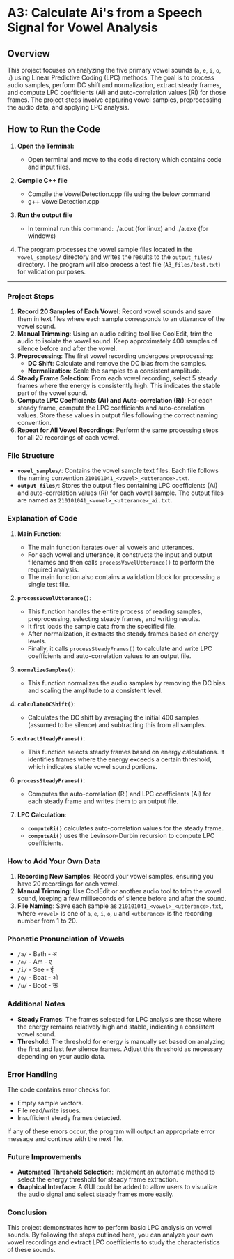 # **A3: Calculate Ai's from a Speech Signal for Vowel Analysis**

## **Overview**

This project focuses on analyzing the five primary vowel sounds (`a`, `e`, `i`, `o`, `u`) using Linear Predictive Coding (LPC) methods. The goal is to process audio samples, perform DC shift and normalization, extract steady frames, and compute LPC coefficients (Ai) and auto-correlation values (Ri) for those frames. The project steps involve capturing vowel samples, preprocessing the audio data, and applying LPC analysis.

## How to Run the Code

1. **Open the Terminal:**

   - Open terminal and move to the code directory which contains code and input files.

2. **Compile C++ file**

   - Compile the VowelDetection.cpp file using the below command
   - g++ VowelDetection.cpp

3. **Run the output file**

   - In terminal run this command: ./a.out (for linux) and ./a.exe (for windows)

4. The program processes the vowel sample files located in the `vowel_samples/` directory and writes the results to the `output_files/` directory. The program will also process a test file (`A3_files/test.txt`) for validation purposes.

---

### **Project Steps**

1. **Record 20 Samples of Each Vowel**: Record vowel sounds and save them in text files where each sample corresponds to an utterance of the vowel sound.
2. **Manual Trimming**: Using an audio editing tool like CoolEdit, trim the audio to isolate the vowel sound. Keep approximately 400 samples of silence before and after the vowel.
3. **Preprocessing**: The first vowel recording undergoes preprocessing:
   - **DC Shift**: Calculate and remove the DC bias from the samples.
   - **Normalization**: Scale the samples to a consistent amplitude.
4. **Steady Frame Selection**: From each vowel recording, select 5 steady frames where the energy is consistently high. This indicates the stable part of the vowel sound.
5. **Compute LPC Coefficients (Ai) and Auto-correlation (Ri)**: For each steady frame, compute the LPC coefficients and auto-correlation values. Store these values in output files following the correct naming convention.
6. **Repeat for All Vowel Recordings**: Perform the same processing steps for all 20 recordings of each vowel.

### **File Structure**

- **`vowel_samples/`**: Contains the vowel sample text files. Each file follows the naming convention `210101041_<vowel>_<utterance>.txt`.
- **`output_files/`**: Stores the output files containing LPC coefficients (Ai) and auto-correlation values (Ri) for each vowel sample. The output files are named as `210101041_<vowel>_<utterance>_ai.txt`.

### **Explanation of Code**

1. **Main Function**:

   - The main function iterates over all vowels and utterances.
   - For each vowel and utterance, it constructs the input and output filenames and then calls `processVowelUtterance()` to perform the required analysis.
   - The main function also contains a validation block for processing a single test file.

2. **`processVowelUtterance()`**:

   - This function handles the entire process of reading samples, preprocessing, selecting steady frames, and writing results.
   - It first loads the sample data from the specified file.
   - After normalization, it extracts the steady frames based on energy levels.
   - Finally, it calls `processSteadyFrames()` to calculate and write LPC coefficients and auto-correlation values to an output file.

3. **`normalizeSamples()`**:

   - This function normalizes the audio samples by removing the DC bias and scaling the amplitude to a consistent level.

4. **`calculateDCShift()`**:

   - Calculates the DC shift by averaging the initial 400 samples (assumed to be silence) and subtracting this from all samples.

5. **`extractSteadyFrames()`**:

   - This function selects steady frames based on energy calculations. It identifies frames where the energy exceeds a certain threshold, which indicates stable vowel sound portions.

6. **`processSteadyFrames()`**:

   - Computes the auto-correlation (Ri) and LPC coefficients (Ai) for each steady frame and writes them to an output file.

7. **LPC Calculation**:
   - **`computeRi()`** calculates auto-correlation values for the steady frame.
   - **`computeAi()`** uses the Levinson-Durbin recursion to compute LPC coefficients.

### **How to Add Your Own Data**

1. **Recording New Samples**: Record your vowel samples, ensuring you have 20 recordings for each vowel.
2. **Manual Trimming**: Use CoolEdit or another audio tool to trim the vowel sound, keeping a few milliseconds of silence before and after the sound.
3. **File Naming**: Save each sample as `210101041_<vowel>_<utterance>.txt`, where `<vowel>` is one of `a`, `e`, `i`, `o`, `u` and `<utterance>` is the recording number from 1 to 20.

### **Phonetic Pronunciation of Vowels**

- `/a/` - Bath - अ
- `/e/` - Am - ए
- `/i/` - See - ई
- `/o/` - Boat - ओ
- `/u/` - Boot - ऊ

### **Additional Notes**

- **Steady Frames**: The frames selected for LPC analysis are those where the energy remains relatively high and stable, indicating a consistent vowel sound.
- **Threshold**: The threshold for energy is manually set based on analyzing the first and last few silence frames. Adjust this threshold as necessary depending on your audio data.

### **Error Handling**

The code contains error checks for:

- Empty sample vectors.
- File read/write issues.
- Insufficient steady frames detected.

If any of these errors occur, the program will output an appropriate error message and continue with the next file.

### **Future Improvements**

- **Automated Threshold Selection**: Implement an automatic method to select the energy threshold for steady frame extraction.
- **Graphical Interface**: A GUI could be added to allow users to visualize the audio signal and select steady frames more easily.

### **Conclusion**

This project demonstrates how to perform basic LPC analysis on vowel sounds. By following the steps outlined here, you can analyze your own vowel recordings and extract LPC coefficients to study the characteristics of these sounds.
